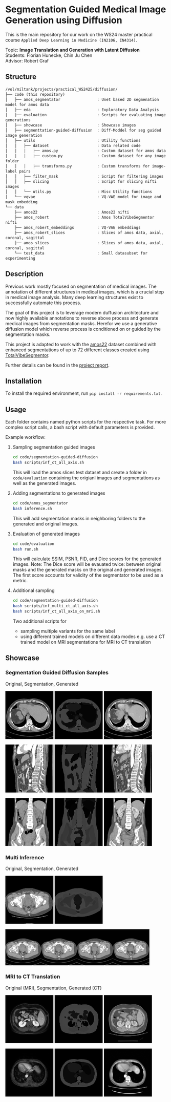 # Segmentation Guided Medical Image Generation using Diffusion

This is the main repository for our work on the WS24 master practical course `Applied Deep Learning in Medicine (IN2106, IN4314)`. 

Topic: **Image Translation and Generation with Latent Diffusion** \
Students: Florian Hunecke, Chin Ju Chen \
Advisor: Robert Graf 

## Structure
```
/vol/miltank/projects/practical_WS2425/diffusion/
├── code (this repository)
│   ├── amos_segmentator                : Unet based 2D segmenation model for amos data 
│   ├── eda                             : Exploratory Data Analysis
│   ├── evaluation                      : Scripts for evaluating image generations
│   ├── showcase                        : Showcase images
│   ├── segmenttation-guided-diffusion  : Diff-Moddel for seg guided image generation                 
│   ├── utils                           : Utility functions
│   │   ├── dataset                     : Data related code
│   │   │   ├── amos.py                 : Custom dataset for amos data 
│   │   │   ├── custom.py               : Custom dataset for any image folder
│   │   │   ├── transforms.py           : Custom transforms for image-label pairs       
│   │   ├── filter_mask                 : Script for filtering images
│   │   ├── slicing                     : Script for slicing nifti images
│   │   └── utils.py                    : Misc Utility functions
│   └── vqvae                           : VQ-VAE model for image and mask embedding
└── data                                
    ├── amos22                          : Amos22 nifti
    ├── amos_robert                     : Amos TotalVibeSegmentor nifti
    ├── amos_robert_embeddings          : VQ-VAE embeddings
    ├── amos_robert_slices              : Slices of amos data, axial, coronal, sagittal
    ├── amos_slices                     : Slices of amos data, axial, coronal, sagittal
    └── test_data                       : Small datasubset for experimenting
```

## Description
Previous work mostly focused on segmentation of medical images. The annotation of different structures in medical images, which is a crucial step in medical image analysis. Many deep learning structures exist to successfully automate this process.

The goal of this project is to leverage modern duffusion architecture and now highly available annotations to reverse above process and generate medical images from segmentation masks. Herefor we use a generative diffusion model which reverse process is conditioned on or guided by the segmentation masks.

This project is adapted to work with the [amos22](https://amos22.grand-challenge.org/) dataset combined with enhanced segmentations of up to 72 different classes created using [TotalVibeSegmentor](https://github.com/robert-graf/TotalVibeSegmentator).

Further details can be found in the [project report](./report.pdf).

## Installation
To install the required environment, run `pip install -r requirements.txt`.

## Usage
Each folder contains named python scripts for the respective task. For more complex script calls, a bash script with default parameters is provided.

Example workflow:

1. Sampling segmentation guided images
    ```bash
    cd code/segmentation-guided-diffusion
    bash scripts/inf_ct_all_axis.sh
    ```

    This will load the amos slices test dataset and create a folder in `code/evaluation` containing the origianl images and segmentations as well as the generated images.

2. Adding segmentations to generated images
    ```bash
    cd code/amos_segmentator
    bash inference.sh
    ```

    This will add segmentation masks in neighboring folders to the generated and original images.

3. Evaluation of generated images
    ```bash
    cd code/evaluation
    bash run.sh
    ```

    This will calculate SSIM, PSNR, FID, and Dice scores for the generated images.
    Note: The Dice score will be evauated twice: between original masks and the generated masks on the original and generated images.
    The first score accounts for validity of the segmentator to be used as a metric.

4. Additional sampling
    ```bash
    cd code/segmentation-guided-diffusion
    bash scripts/inf_multi_ct_all_axis.sh
    bash scripts/inf_ct_all_axis_on_mri.sh
    ```

    Two additional scripts for
    - sampling multiple variants for the same label
    - using different trained models on different data modes 
        e.g. use a CT trained model on MRI segmentations for MRI to CT translation

## Showcase

### Segmentation Guided Diffusion Samples
Original, Segmentation, Generated


[<img src="./showcase/segmentation-guided-diffusion/sample_ct_all_axis/2_13_img.png" width="150"/>](./showcase/segmentation-guided-diffusion/sample_ct_all_axis/2_13_img.png)
[<img src="./showcase/segmentation-guided-diffusion/sample_ct_all_axis/2_13_seg.png" width="150"/>](./showcase/segmentation-guided-diffusion/sample_ct_all_axis/2_13_seg.png)
[<img src="./showcase/segmentation-guided-diffusion/sample_ct_all_axis/2_13_pred.png" width="150"/>](./showcase/segmentation-guided-diffusion/sample_ct_all_axis/2_13_pred.png)

[<img src="./showcase/segmentation-guided-diffusion/sample_ct_all_axis/0_31_img.png" width="150"/>](./showcase/segmentation-guided-diffusion/sample_ct_all_axis/0_31_img.png)
[<img src="./showcase/segmentation-guided-diffusion/sample_ct_all_axis/0_31_seg.png" width="150"/>](./showcase/segmentation-guided-diffusion/sample_ct_all_axis/0_31_seg.png)
[<img src="./showcase/segmentation-guided-diffusion/sample_ct_all_axis/0_31_pred.png" width="150"/>](./showcase/segmentation-guided-diffusion/sample_ct_all_axis/0_31_pred.png)

[<img src="./showcase/segmentation-guided-diffusion/sample_ct_all_axis/0_26_img.png" width="150"/>](./showcase/segmentation-guided-diffusion/sample_ct_all_axis/0_26_img.png)
[<img src="./showcase/segmentation-guided-diffusion/sample_ct_all_axis/0_26_seg.png" width="150"/>](./showcase/segmentation-guided-diffusion/sample_ct_all_axis/0_26_seg.png)
[<img src="./showcase/segmentation-guided-diffusion/sample_ct_all_axis/0_26_pred.png" width="150"/>](./showcase/segmentation-guided-diffusion/sample_ct_all_axis/0_26_pred.png)



### Multi Inference
Original, Segmentation, Generated

[<img src="./showcase/segmentation-guided-diffusion/multi_inference/0_img.png" width="150"/>](./showcase/segmentation-guided-diffusion/multi_inference/0_img.png)
[<img src="./showcase/segmentation-guided-diffusion/multi_inference/1_seg.png" width="150"/>](./showcase/segmentation-guided-diffusion/multi_inference/1_seg.png)

[<img src="./showcase/segmentation-guided-diffusion/multi_inference/2_pred.png" width="450"/>](./showcase/segmentation-guided-diffusion/multi_inference/2_pred.png)

### MRI to CT Translation
Original (MRI), Segmentation, Generated (CT)

[<img src="./showcase/segmentation-guided-diffusion/mri_to_ct/00_img.png" width="150"/>](./showcase/segmentation-guided-diffusion/mri_to_ct/00_img.png)
[<img src="./showcase/segmentation-guided-diffusion/mri_to_ct/01_seg.png" width="150"/>](./showcase/segmentation-guided-diffusion/mri_to_ct/01_seg.png)
[<img src="./showcase/segmentation-guided-diffusion/mri_to_ct/02_pred.png" width="150"/>](./showcase/segmentation-guided-diffusion/mri_to_ct/02_pred.png)

[<img src="./showcase/segmentation-guided-diffusion/mri_to_ct/10_img.png" width="150"/>](./showcase/segmentation-guided-diffusion/mri_to_ct/10_img.png)
[<img src="./showcase/segmentation-guided-diffusion/mri_to_ct/11_seg.png" width="150"/>](./showcase/segmentation-guided-diffusion/mri_to_ct/11_seg.png)
[<img src="./showcase/segmentation-guided-diffusion/mri_to_ct/12_pred.png" width="150"/>](./showcase/segmentation-guided-diffusion/mri_to_ct/12_pred.png)


